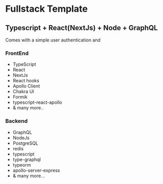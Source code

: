 # Fullstack Template #

## Typescript + React(NextJs) + Node + GraphQL ##

Comes with a simple user authentication and 

### FrontEnd ###

* TypeScript 
* React 
* NextJs 
* React hooks 
* Apollo Client 
* Chakra UI 
* Formik 
* typescript-react-apollo 
* & many more.. 

### Backend ###

* GraphQL 
* NodeJs 
* PostgreSQL
* redis 
* typescript 
* type-graphql 
* typeorm
* apollo-server-express 
* & many more... 
